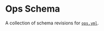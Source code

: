 # Ops Schema

A collection of schema revisions for [`ops.yml`](https://github.com/nickthecook/ops).
